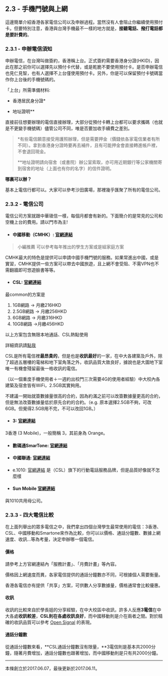 ## 2.3 - 手機門號與上網

這邊簡單介紹香港各家電信公司以及申辦過程。當然沒有人會阻止你繼續使用預付卡。但要特別注意，香港與台灣手機最不一樣的地方就是，**接聽電話、撥打電話都是要計費的**。

### 2.3.1 - 申辦電信須知

申辦電信，在台灣叫做簽約，香港稱上台。正式簽約需要香港身分證\(HKID\)，因此在那之前你可以選擇先以預付卡代替，或是乾脆不要使用預付卡。是否申辦電信也見仁見智，也有人選擇不上台僅使用預付卡。另外，你是可以保留預付卡號碼當作你上台後的手機號碼的。

「上台」所需準備材料:

* 香港居民身分證\*

* 地址證明\*\*

直接前往想要辦理的電信直接辦理，大部分從預付卡轉上台都可以要求攜碼（也就是不更變手機號碼）儘管公司不同，唯是否要加收手續費之差別。

> \*有些電信願意接受用護照辦理，但是需要押金（價錢依各家電信業者有所不同）。拿到香港身分證時要再去補件，且有可能押金會直接轉進帳戶裡，不會退回現金。
>
> \*\*地址證明請向宿舍（或書院）辦公室索取，亦可用近期銀行等公家機關寄到宿舍的地址（上面也有你的名字）的信件證明。

**哪裏可以辦？**

基本上電信行都可以。大家可以參考沙田廣場，那裡幾乎匯聚了所有的電信公司。

### 2.3.2 - 電信公司

電信公司方案就跟中華瑱信一樣，每個月都會有新的。下面簡介的是常見的公司和空機上台的費用。請以門市為主!

* #### 中國移動（CMHK）: [官網連結](https://www.hk.chinamobile.com/tc/)

> 小編推薦 可以參考每年推出的學生方案或是組家庭方案

CMHK最大的特色是提供可以申請中國手機門號的服務。如果常進出中國，或是實習，CMHK提供一些方案可以帶去中國旅遊，且上網不會受阻、不需VPN也不需翻牆即可悠遊臉書等等。

* #### CSL: [官網連結](https://www.hkcsl.com/tc/Tariff-Plans/)

最common的方案是

1. 1GB網路 -&gt; 月繳216HKD
2. 2.5GB網路 -&gt; 月繳256HKD
3. 6GB網路 -&gt; 月繳316HKD
4. 10GB網路 -&gt;月繳456HKD

以上方案包含無限本地通話、CSL熱點使用

詳細資訊請[點我](https://www.hkcsl.com/tc/New-Data-and-Voice-Service-Plan/)

CSL是所有電信裡**最昂貴的**，但是也是**收訊最好**的一家，在中大各建築及戶外，除了超過五層樓的電梯和地下室角落之外，收訊品質大致良好，據說也是大圖地下室唯一有機會殘留最後一格收訊的電信。

（以一個重度手機使用者＋一週約出校門三次需要4G的使用者經驗）中大校內各建築及宿舍皆有WiFi，2.5GB其實夠用。

不建議一開始就簽數據量很高的合約，因為約滿之前可以改簽數據量更高的合約，但是無法改簽數據量低於原先合約的合約。（e.g. 原本選擇2.5GB不夠，可改6GB。但覺得2.5GB用不完，不可以改回1GB。）

* #### 3: [官網連結](https://www.hkcsl.com/tc/Tariff-Plans/)

3香港 \(3 Mobile\)，一般簡稱 3，其前身為 Orange。

* #### 數碼通SmarTone: [官網連結](http://www.smartone.com/tc/mobile_and_price_plans/)


* #### 中國聯通: [官網連結](https://www.hkcsl.com/tc/Tariff-Plans/)

* e.1010: [官網連結](http://www.1010.com.hk/jsp/home/index.jsp?language=tch)
是（CSL）旗下的行動電話服務品牌，但是品質好像就不怎麼樣

* #### Sun Mobile [官網連結](http://www.sunmobile.com.hk/plan02/533.jhtml)
與1010共用母公司。


### 2.3.3 - 四大電信比較

在上面列舉出的眾多電信之中，我們拿出四個台灣學生最常使用的電信：3香港、CSL、中國移動和Smartone來作為比較，你可以以價格、通話分鐘數、數據上網速度、收訊...等為考量，決定申辦哪一個電信。

#### **價格**

請參考上方官網連結內「服務計畫」、「月費計畫」等內容。

價格因上網速度而異，各家電信提供的通話分鐘數亦不同，可根據個人需要衡量。

香港各電信亦有提供「共享」方案，可供數人分享數據量，價格通常會比較優惠。

#### **收訊**

收訊的比較來自於學長姐的分享經驗，在中大校區中收訊，許多人反應**3電信**在中大各處**收訊較差**，**CSL則在各處收訊良好**，而中國移動則是介在兩者之間。對於精確的收訊品質可以參考 [Open Signal](https://opensignal.com/networks) 的表現。

#### 通話分鐘數

從通話分鐘數來看，**CSL通話分鐘數沒有限量，**3電信則是基本共2000分鐘，隨著月費增加，通話分鐘數也跟著增加，而中國移動則是只有共2000分鐘。

---

本條創立於2017.06.07，最後更新於2017.06.11。

